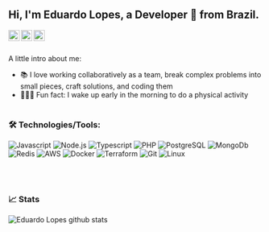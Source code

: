 ## Hi, I'm Eduardo Lopes, a Developer 🚀 from Brazil. 
 
 <a href="https://twitter.com/edulops">
  <img align="left" alt="Eduardo Lopes Twitter" width="22px" src="https://cdn.jsdelivr.net/npm/simple-icons@v3/icons/twitter.svg" />
</a>
<a href="https://www.linkedin.com/in/eduardolops/">
  <img align="left" alt="Eduardo Lopes Linkdein" width="22px" src="https://cdn.jsdelivr.net/npm/simple-icons@v3/icons/linkedin.svg" />
</a>
<a href="https://instagram.com/eduardolops">
  <img align="left" alt="Eduardo Lopes Instagram" width="22px" src="https://cdn.jsdelivr.net/npm/simple-icons@v3/icons/instagram.svg" />
</a>

<br/><br/>

A little intro about me:

<!--- 🖥︎  I'm currently working on an amazing company called **[<span style="color: blue">Remessa Online</span>](https://www.remessaonline.com.br)**, building **web, mobile and server-side solutions** to transform users' experience for the better on the platform -->
- 📚  I love working collaboratively as a team, break complex problems into small pieces, craft solutions, and coding them
- 🚴🏽‍♀️ Fun fact:  I wake up early in the morning to do a physical activity
<br></br>


### 🛠 Technologies/Tools:
![Javascript](https://img.shields.io/badge/JavaScript-F7DF1E?style=for-the-badge&logo=javascript&logoColor=black)
![Node.js](https://img.shields.io/badge/Node.js-43853D?style=for-the-badge&logo=node.js&logoColor=white)
![Typescript](https://img.shields.io/badge/TypeScript-007ACC?style=for-the-badge&logo=typescript&logoColor=white)
![PHP](https://img.shields.io/badge/PHP-777BB4?style=for-the-badge&logo=php&logoColor=white)
![PostgreSQL](https://img.shields.io/badge/PostgreSQL-316192?style=for-the-badge&logo=postgresql&logoColor=white)
![MongoDb](https://img.shields.io/badge/MongoDB-4EA94B?style=for-the-badge&logo=mongodb&logoColor=white)
![Redis](https://img.shields.io/badge/Redis-D9281A?style=for-the-badge&logo=redis&logoColor=white)
![AWS](https://img.shields.io/badge/Amazon_AWS-232F3E?style=for-the-badge&logo=amazon-aws&logoColor=white)
![Docker](https://img.shields.io/badge/Docker-2496ED?style=for-the-badge&logo=docker&logoColor=white)
![Terraform](https://img.shields.io/badge/Terraform-7B42BC?style=for-the-badge&logo=terraform&logoColor=white)
![Git](https://img.shields.io/badge/Git-E34F26?style=for-the-badge&logo=git&logoColor=white) 
![Linux](https://img.shields.io/badge/Linux-E34F26?style=for-the-badge&logo=linux&logoColor=black) 

<br></br>

### 📈 Stats 
![Eduardo Lopes github stats](https://github-readme-stats.vercel.app/api?username=edulops&&show_icons=true&count_private=true&theme=radical&line_height=27&v=5)
<br></br>

